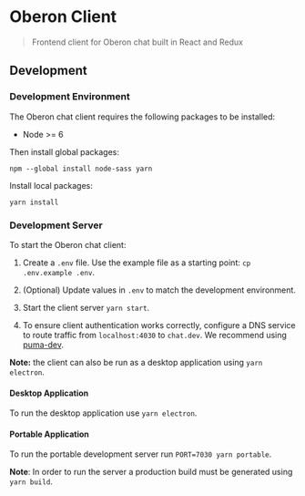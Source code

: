 # Oberon Client

> Frontend client for Oberon chat built in React and Redux

## Development

### Development Environment

The Oberon chat client requires the following packages to be installed:

- Node >= 6

Then install global packages:

```
npm --global install node-sass yarn
```

Install local packages:

```
yarn install
```

### Development Server

To start the Oberon chat client:

1. Create a `.env` file. Use the example file as a starting point: `cp .env.example .env`.

1. (Optional) Update values in `.env` to match the development environment.

1. Start the client server `yarn start`.

1. To ensure client authentication works correctly, configure a DNS
   service to route traffic from `localhost:4030` to `chat.dev`. We recommend
   using [puma-dev](https://github.com/puma/puma-dev).

**Note:** the client can also be run as a desktop application using `yarn
electron`.

#### Desktop Application

To run the desktop application use `yarn electron`.

#### Portable Application

To run the portable development server run `PORT=7030 yarn portable`.

**Note**: In order to run the server a production build must be generated using `yarn build`.
